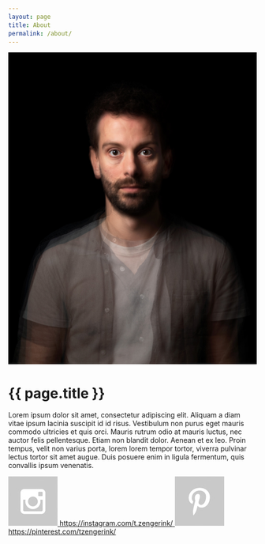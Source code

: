 ```yaml
---
layout: page
title: About
permalink: /about/
---
```


<div class="profile">
  <a href="/work/selected/#images-1">
    <img src="/assets/photos/selected/01.jpg" alt="Teun Zengerink">
  </a>
</div>

<div class="about">
  <h1>{{ page.title }}</h1>
  <p>
    Lorem ipsum dolor sit amet, consectetur adipiscing elit. Aliquam a diam vitae ipsum lacinia suscipit id id risus. Vestibulum non purus eget mauris commodo ultricies et quis orci. Mauris rutrum odio at mauris luctus, nec auctor felis pellentesque. Etiam non blandit dolor. Aenean et ex leo. Proin tempus, velit non varius porta, lorem lorem tempor tortor, viverra pulvinar lectus tortor sit amet augue. Duis posuere enim in ligula fermentum, quis convallis ipsum venenatis.
  </p>

  <div class="contact">
    <a href="https://instagram.com/t.zengerink/">
      <img src="/assets/img/instagram.jpg" alt="Instagram">
      <span>https://instagram.com/t.zengerink/</span>
    </a>
    <a href="https://pinterest.com/tzengerink/">
      <img src="/assets/img/pinterest.jpg" alt="Pinterest">
      <span>https://pinterest.com/tzengerink/</span>
    </a>
  </div>
</div>

